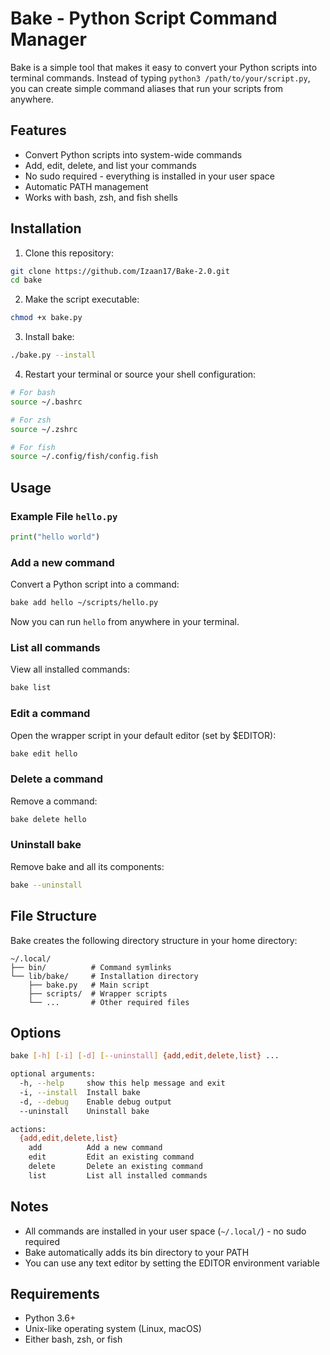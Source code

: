# Bake - Python Script Command Manager

Bake is a simple tool that makes it easy to convert your Python scripts into terminal commands. Instead of typing `python3 /path/to/your/script.py`, you can create simple command aliases that run your scripts from anywhere.

## Features

- Convert Python scripts into system-wide commands
- Add, edit, delete, and list your commands
- No sudo required - everything is installed in your user space
- Automatic PATH management
- Works with bash, zsh, and fish shells

## Installation

1. Clone this repository:
```bash
git clone https://github.com/Izaan17/Bake-2.0.git
cd bake
```

2. Make the script executable:
```bash
chmod +x bake.py
```

3. Install bake:
```bash
./bake.py --install
```

4. Restart your terminal or source your shell configuration:
```bash
# For bash
source ~/.bashrc

# For zsh
source ~/.zshrc

# For fish
source ~/.config/fish/config.fish
```

## Usage

### Example File `hello.py`
```python
print("hello world")
```

### Add a new command
Convert a Python script into a command:
```bash
bake add hello ~/scripts/hello.py
```
Now you can run `hello` from anywhere in your terminal.

### List all commands
View all installed commands:
```bash
bake list
```

### Edit a command
Open the wrapper script in your default editor (set by $EDITOR):
```bash
bake edit hello
```

### Delete a command
Remove a command:
```bash
bake delete hello
```

### Uninstall bake
Remove bake and all its components:
```bash
bake --uninstall
```

## File Structure

Bake creates the following directory structure in your home directory:
```
~/.local/
├── bin/          # Command symlinks
└── lib/bake/     # Installation directory
    ├── bake.py   # Main script
    ├── scripts/  # Wrapper scripts
    └── ...       # Other required files
```

## Options

```bash
bake [-h] [-i] [-d] [--uninstall] {add,edit,delete,list} ...

optional arguments:
  -h, --help     show this help message and exit
  -i, --install  Install bake
  -d, --debug    Enable debug output
  --uninstall    Uninstall bake

actions:
  {add,edit,delete,list}
    add          Add a new command
    edit         Edit an existing command
    delete       Delete an existing command
    list         List all installed commands
```

## Notes

- All commands are installed in your user space (`~/.local/`) - no sudo required
- Bake automatically adds its bin directory to your PATH
- You can use any text editor by setting the EDITOR environment variable

## Requirements

- Python 3.6+
- Unix-like operating system (Linux, macOS)
- Either bash, zsh, or fish
